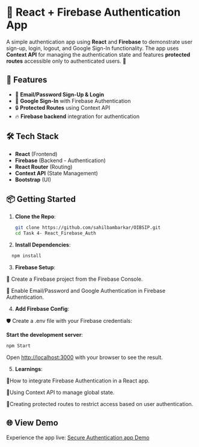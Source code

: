 # 🔐 React + Firebase Authentication App

A simple authentication app using **React** and **Firebase** to demonstrate user sign-up, login, logout, and Google Sign-In functionality. The app uses **Context API** for managing the authentication state and features **protected routes** accessible only to authenticated users. 🚀

## 🎯 Features
- 📧 **Email/Password Sign-Up & Login**
- 🔑 **Google Sign-In** with Firebase Authentication
- 🔒 **Protected Routes** using Context API
- 🔥 **Firebase backend** integration for authentication

## 🛠️ Tech Stack
- **React** (Frontend)
- **Firebase** (Backend - Authentication)
- **React Router** (Routing)
- **Context API** (State Management)
- **Bootstrap** (UI)

## 📦 Getting Started

1. **Clone the Repo**:
   ```bash
   git clone https://github.com/sahilbambarkar/OIBSIP.git
   cd Task 4- React_Firebase_Auth
   
2. **Install Dependencies**:
```bash
  npm install
```

3. **Firebase Setup**:

🔑 Create a Firebase project from the Firebase Console.

🔑 Enable Email/Password and Google Authentication in Firebase Authentication.


4. **Add Firebase Config**: 

🛡️ Create a .env file with your Firebase credentials:

**Start the development server**:
```bash
npm Start
```
Open [http://localhost:3000](http://localhost:3000) with your browser to see the result.


5. **Learnings**:

📖How to integrate Firebase Authentication in a React app.

📖Using Context API to manage global state.

📖Creating protected routes to restrict access based on user authentication.


 ## 🌐 View Demo

Experience the app live: [Secure Authentication app Demo](https://secure-auth-one.vercel.app/)



